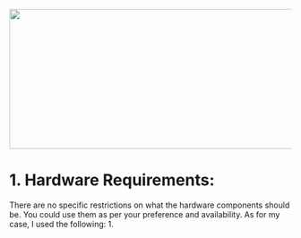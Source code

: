 <p align="center">
<img src="https://github.com/AntarCreates/tinyTurtle/assets/81281780/b0d715eb-0868-4717-89b4-4e05b1c8ddcc" height="250" width="600"/>
</p>

# 1. Hardware Requirements:
There are no specific restrictions on what the hardware components should be. You could use them as per your preference and availability. As for my case, I used the following:
1. 
